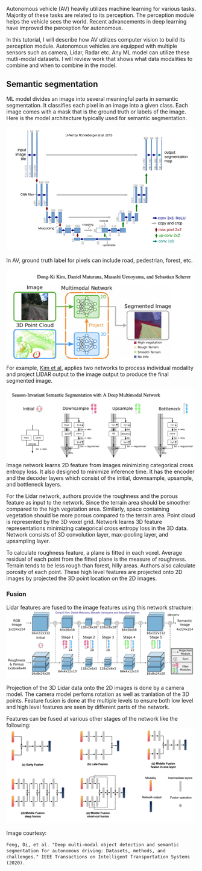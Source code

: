 Autonomous vehicle (AV) heavily utilizes machine learning for various tasks. Majority of these tasks are related to its perception. The perception module helps 
the vehicle sees the world. Recent advancements in deep learning have improved the perception for autonomous. 

In this tutorial, I will describe how AV utilizes computer vision to build its perception module. Autonomous vehicles are equipped with multiple sensors such as camera, Lidar, Radar etc. Any ML model can utilize these mutli-modal datasets. I will review work that shows what data modalities to combine and when to combine in the model. 

## Semantic segmentation
ML model divides an image into several meaningful parts in semantic segmentation. It classifies each pixel in an image into a given class. Each image comes with a mask that is the ground truth or labels of the image. Here is the model architecture typically used for semantic segmentation.

![unet](/images/unet.png)

In AV, ground truth label for pixels can include road, pedestrian, forest, etc. 

![mm-network](/images/multimodal-segmentation.png)
For example, [Kim et al.](http://www.fsr.ethz.ch/papers/FSR_2017_paper_23.pdf) applies two networks to process individual modality and project 
LIDAR output to the image output to produce the final segmented image.

![enet](/images/enet.png)
Image network learns 2D feature from images minimizing categorical cross entropy loss. It also designed to minimize inference time. It has the encoder and 
the decoder layers which consist of the initial, downsample, upsample, and bottleneck layers.

For the Lidar network, authors provide the roughness and the porous
feature as input to the network. Since the terrain area should be smoother compared to the high vegetation area. Similarly, space containing vegetation 
should be more porous compared to the terrain area.  Point cloud is represented by the 3D voxel grid. Network learns 3D feature representations minimizing 
categorical cross entropy loss in the 3D data. Network consists of 3D convolution layer, max-pooling layer, and upsampling layer. 

To calculate roughness feature, a plane is fitted in each voxel. Average residual of each point from the fitted plane is the measure of roughness. Terrain tends to be less rough than forest, hilly areas. Authors also calculate porosity of each point. These high level features are projected onto 2D images by projected the 3D point location on the 2D images. 

### Fusion
Lidar features are fused to the image features using this network structure:  
![mm-network](/images/mm-network.png)  

Projection of the 3D Lidar data onto the 2D images is done by a camera model. The camera model perfoms rotation as well as tranlation of the 3D points. Feature fusion is done at the multiple levels to ensure both low level and high level features are seen by different parts of the network.  

Features can be fused at various other stages of the network like the following:  
![fusion-timing](/images/fusion-timing.png)

Image courtesy: 
```
Feng, Di, et al. "Deep multi-modal object detection and semantic segmentation for autonomous driving: Datasets, methods, and challenges." IEEE Transactions on Intelligent Transportation Systems (2020).
```

